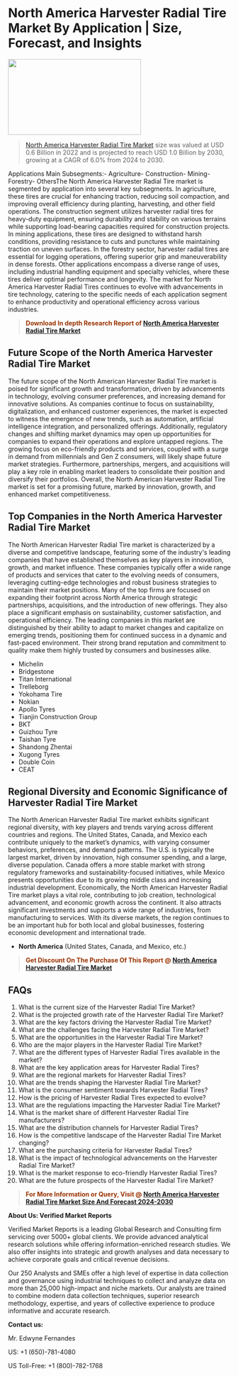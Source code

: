 <p><h1>North America Harvester Radial Tire Market By Application | Size, Forecast, and Insights</h1><p><img class="aligncenter size-medium wp-image-105565" src="https://ffe5etoiles.com/wp-content/uploads/2025/01/MST7-300x171.png" alt="" width="300" height="171" /></p><blockquote><p><a href="https://www.verifiedmarketreports.com/download-sample/?rid=525972&utm_source=Github-NA&utm_medium=352" target="_blank">North America Harvester Radial Tire Market</a> size was valued at USD 0.6 Billion in 2022 and is projected to reach USD 1.0 Billion by 2030, growing at a CAGR of 6.0% from 2024 to 2030.</p></blockquote>Applications Main Subsegments:- Agriculture- Construction- Mining- Forestry- OthersThe North America Harvester Radial Tire market is segmented by application into several key subsegments. In agriculture, these tires are crucial for enhancing traction, reducing soil compaction, and improving overall efficiency during planting, harvesting, and other field operations. The construction segment utilizes harvester radial tires for heavy-duty equipment, ensuring durability and stability on various terrains while supporting load-bearing capacities required for construction projects. In mining applications, these tires are designed to withstand harsh conditions, providing resistance to cuts and punctures while maintaining traction on uneven surfaces. In the forestry sector, harvester radial tires are essential for logging operations, offering superior grip and maneuverability in dense forests. Other applications encompass a diverse range of uses, including industrial handling equipment and specialty vehicles, where these tires deliver optimal performance and longevity. The market for North America Harvester Radial Tires continues to evolve with advancements in tire technology, catering to the specific needs of each application segment to enhance productivity and operational efficiency across various industries.</p><blockquote><p><span style="color: #993300;"><strong>Download In depth Research Report of <a href="https://www.verifiedmarketreports.com/download-sample/?rid=525972&utm_source=Github-NA&utm_medium=352">North America Harvester Radial Tire Market</a></strong></span></p></blockquote><h2>Future Scope of the North America Harvester Radial Tire Market</h2><p>The future scope of the North American Harvester Radial Tire market is poised for significant growth and transformation, driven by advancements in technology, evolving consumer preferences, and increasing demand for innovative solutions. As companies continue to focus on sustainability, digitalization, and enhanced customer experiences, the market is expected to witness the emergence of new trends, such as automation, artificial intelligence integration, and personalized offerings. Additionally, regulatory changes and shifting market dynamics may open up opportunities for companies to expand their operations and explore untapped regions. The growing focus on eco-friendly products and services, coupled with a surge in demand from millennials and Gen Z consumers, will likely shape future market strategies. Furthermore, partnerships, mergers, and acquisitions will play a key role in enabling market leaders to consolidate their position and diversify their portfolios. Overall, the North American Harvester Radial Tire market is set for a promising future, marked by innovation, growth, and enhanced market competitiveness.</p><h2>Top Companies in the North America Harvester Radial Tire Market</h2><p>The North American Harvester Radial Tire market is characterized by a diverse and competitive landscape, featuring some of the industry's leading companies that have established themselves as key players in innovation, growth, and market influence. These companies typically offer a wide range of products and services that cater to the evolving needs of consumers, leveraging cutting-edge technologies and robust business strategies to maintain their market positions. Many of the top firms are focused on expanding their footprint across North America through strategic partnerships, acquisitions, and the introduction of new offerings. They also place a significant emphasis on sustainability, customer satisfaction, and operational efficiency. The leading companies in this market are distinguished by their ability to adapt to market changes and capitalize on emerging trends, positioning them for continued success in a dynamic and fast-paced environment. Their strong brand reputation and commitment to quality make them highly trusted by consumers and businesses alike.</p><p><ul><li>Michelin </li><li> Bridgestone </li><li> Titan International </li><li> Trelleborg </li><li> Yokohama Tire </li><li> Nokian </li><li> Apollo Tyres </li><li> Tianjin Construction Group </li><li> BKT </li><li> Guizhou Tyre </li><li> Taishan Tyre </li><li> Shandong Zhentai </li><li> Xugong Tyres </li><li> Double Coin </li><li> CEAT</li></ul></p><h2>Regional Diversity and Economic Significance of Harvester Radial Tire Market</h2><p>The North American Harvester Radial Tire market exhibits significant regional diversity, with key players and trends varying across different countries and regions. The United States, Canada, and Mexico each contribute uniquely to the market’s dynamics, with varying consumer behaviors, preferences, and demand patterns. The U.S. is typically the largest market, driven by innovation, high consumer spending, and a large, diverse population. Canada offers a more stable market with strong regulatory frameworks and sustainability-focused initiatives, while Mexico presents opportunities due to its growing middle class and increasing industrial development. Economically, the North American Harvester Radial Tire market plays a vital role, contributing to job creation, technological advancement, and economic growth across the continent. It also attracts significant investments and supports a wide range of industries, from manufacturing to services. With its diverse markets, the region continues to be an important hub for both local and global businesses, fostering economic development and international trade.</p><ul> <li><strong>North America</strong> (United States, Canada, and Mexico, etc.)</li></ul><blockquote><p><span style="color: #993300;"><strong>Get Discount On The Purchase Of This Report @ <a href="https://www.verifiedmarketreports.com/ask-for-discount/?rid=525972&utm_source=Github-NA&utm_medium=352">North America Harvester Radial Tire Market</a></strong></span></p></blockquote><h2>FAQs</h2><p><ol> <li>What is the current size of the Harvester Radial Tire Market?</div><div></li> <li>What is the projected growth rate of the Harvester Radial Tire Market?</div><div></li> <li>What are the key factors driving the Harvester Radial Tire Market?</div><div></li> <li>What are the challenges facing the Harvester Radial Tire Market?</div><div></li> <li>What are the opportunities in the Harvester Radial Tire Market?</div><div></li> <li>Who are the major players in the Harvester Radial Tire Market?</div><div></li> <li>What are the different types of Harvester Radial Tires available in the market?</div><div></li> <li>What are the key application areas for Harvester Radial Tires?</div><div></li> <li>What are the regional markets for Harvester Radial Tires?</div><div></li> <li>What are the trends shaping the Harvester Radial Tire Market?</div><div></li> <li>What is the consumer sentiment towards Harvester Radial Tires?</div><div></li> <li>How is the pricing of Harvester Radial Tires expected to evolve?</div><div></li> <li>What are the regulations impacting the Harvester Radial Tire Market?</div><div></li> <li>What is the market share of different Harvester Radial Tire manufacturers?</div><div></li> <li>What are the distribution channels for Harvester Radial Tires?</div><div></li> <li>How is the competitive landscape of the Harvester Radial Tire Market changing?</div><div></li> <li>What are the purchasing criteria for Harvester Radial Tires?</div><div></li> <li>What is the impact of technological advancements on the Harvester Radial Tire Market?</div><div></li> <li>What is the market response to eco-friendly Harvester Radial Tires?</div><div></li> <li>What are the future prospects of the Harvester Radial Tire Market?</div><div></li></ol></p><blockquote><p><span style="color: #993300;"><strong>For More Information or Query, Visit @ <a href="https://www.verifiedmarketreports.com/product/harvester-radial-tire-market/">North America Harvester Radial Tire Market Size And Forecast 2024-2030</a></strong></span></p></blockquote><p><strong>About Us: Verified Market Reports</strong></p><p>Verified Market Reports is a leading Global Research and Consulting firm servicing over 5000+ global clients. We provide advanced analytical research solutions while offering information-enriched research studies. We also offer insights into strategic and growth analyses and data necessary to achieve corporate goals and critical revenue decisions.</p><p>Our 250 Analysts and SMEs offer a high level of expertise in data collection and governance using industrial techniques to collect and analyze data on more than 25,000 high-impact and niche markets. Our analysts are trained to combine modern data collection techniques, superior research methodology, expertise, and years of collective experience to produce informative and accurate research.</p><p><strong>Contact us:</strong></p><p>Mr. Edwyne Fernandes</p><p>US: +1 (650)-781-4080</p><p>US Toll-Free: +1 (800)-782-1768</p>
